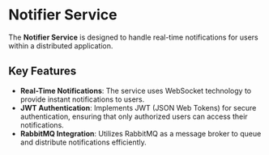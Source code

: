 # Notifier Service

The **Notifier Service** is designed to handle real-time notifications for users within a distributed application.

## Key Features
-   **Real-Time Notifications**: The service uses WebSocket technology to provide instant notifications to users.
-   **JWT Authentication**: Implements JWT (JSON Web Tokens) for secure authentication, ensuring that only authorized users can access their notifications.
-   **RabbitMQ Integration**: Utilizes RabbitMQ as a message broker to queue and distribute notifications efficiently.